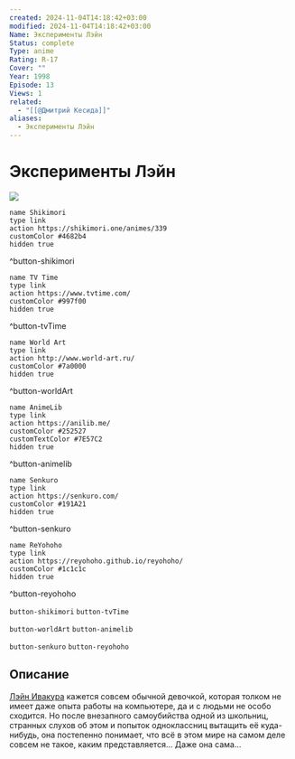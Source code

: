 ```yaml
---
created: 2024-11-04T14:18:42+03:00
modified: 2024-11-04T14:18:42+03:00
Name: Эксперименты Лэйн
Status: complete
Type: anime
Rating: R-17
Cover: ""
Year: 1998
Episode: 13
Views: 1
related:
  - "[[@Дмитрий Кесида]]"
aliases:
  - Эксперименты Лэйн
---
```


# Эксперименты Лэйн

![](https://nyaa.shikimori.one/uploads/poster/animes/339/3d503d14dd02912257fa76c15a8a9a01.jpeg)

```button
name Shikimori
type link
action https://shikimori.one/animes/339
customColor #4682b4
hidden true
```
^button-shikimori

```button
name TV Time
type link
action https://www.tvtime.com/
customColor #997f00
hidden true
```
^button-tvTime

```button
name World Art
type link
action http://www.world-art.ru/
customColor #7a0000
hidden true
```
^button-worldArt

```button
name AnimeLib
type link
action https://anilib.me/
customColor #252527
customTextColor #7E57C2
hidden true
```
^button-animelib

```button
name Senkuro
type link
action https://senkuro.com/
customColor #191A21
hidden true
```
^button-senkuro

```button
name ReYohoho
type link
action https://reyohoho.github.io/reyohoho/
customColor #1c1c1c
hidden true
```
^button-reyohoho

`button-shikimori` `button-tvTime`

`button-worldArt` `button-animelib`

`button-senkuro` `button-reyohoho`

## Описание

[Лэйн Ивакура](https://shikimori.one/characters/2219-lain-iwakura) кажется совсем обычной девочкой, которая толком не имеет даже опыта работы на компьютере, да и с людьми не особо сходится. Но после внезапного самоубийства одной из школьниц, странных слухов об этом и попыток одноклассниц вытащить её куда-нибудь, она постепенно понимает, что всё в этом мире на самом деле совсем не такое, каким представляется... Даже она сама...

